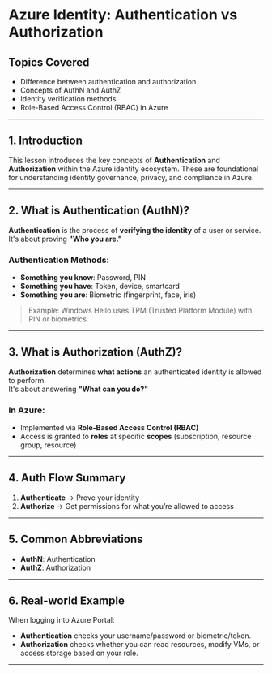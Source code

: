 # Azure Identity: Authentication vs Authorization

## Topics Covered
- Difference between authentication and authorization
- Concepts of AuthN and AuthZ
- Identity verification methods
- Role-Based Access Control (RBAC) in Azure

---

## 1. Introduction

This lesson introduces the key concepts of **Authentication** and **Authorization** within the Azure identity ecosystem. These are foundational for understanding identity governance, privacy, and compliance in Azure.

---

## 2. What is Authentication (AuthN)?

**Authentication** is the process of **verifying the identity** of a user or service.  
It's about proving **"Who you are."**

### Authentication Methods:
- **Something you know**: Password, PIN
- **Something you have**: Token, device, smartcard
- **Something you are**: Biometric (fingerprint, face, iris)

> Example: Windows Hello uses TPM (Trusted Platform Module) with PIN or biometrics.

---

## 3. What is Authorization (AuthZ)?

**Authorization** determines **what actions** an authenticated identity is allowed to perform.  
It's about answering **"What can you do?"**

### In Azure:
- Implemented via **Role-Based Access Control (RBAC)**
- Access is granted to **roles** at specific **scopes** (subscription, resource group, resource)

---

## 4. Auth Flow Summary

1. **Authenticate** → Prove your identity  
2. **Authorize** → Get permissions for what you’re allowed to access

---

## 5. Common Abbreviations
- **AuthN**: Authentication
- **AuthZ**: Authorization

---

## 6. Real-world Example

When logging into Azure Portal:
- **Authentication** checks your username/password or biometric/token.
- **Authorization** checks whether you can read resources, modify VMs, or access storage based on your role.

---

